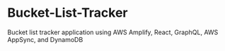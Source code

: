 # Bucket-List-Tracker
Bucket list tracker application using AWS Amplify, React, GraphQL, AWS AppSync, and DynamoDB
